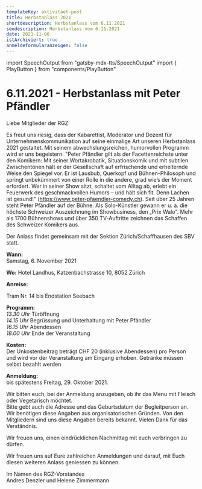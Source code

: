 ```yaml
---
templateKey: aktivitaet-post
title: Herbstanlass 2021
shortdescription: Herbstanlass vom 6.11.2021
seodescription: Herbstanlass vom 6.11.2021
date: 2021-11-06
istArchiviert: true
anmeldeformularanzeigen: false
---
```

import SpeechOutput from "gatsby-mdx-tts/SpeechOutput"
import { PlayButton } from "components/PlayButton"

<SpeechOutput id="herbstanlass-2021-11-06" customPlayButton={PlayButton}>

# 6.11.2021 - Herbstanlass mit Peter Pfändler

Liebe Mitglieder der RGZ

Es freut uns riesig, dass der Kabarettist, Moderator und Dozent für Unternehmenskommunikation auf seine einmalige Art unseren Herbstanlass 2021 gestaltet. Mit seinem abwechslungsreichen, humorvollen Programm wird er uns begeistern. "Peter Pfändler gilt als der Facettenreichste unter den Komikern: Mit seiner Wortakrobatik, Situationskomik und mit subtilen Zwischentönen hält er der Gesellschaft auf erfrischende und erheiternde Weise den Spiegel vor. Er ist Lausbub, Querkopf und Bühnen-Philosoph und springt unbekümmert von einer Rolle in die andere, grad wie’s der Moment erfordert. Wer in seiner Show sitzt, schaltet vom Alltag ab, erlebt ein Feuerwerk des geschmackvollen Humors – und hält sich fit. Denn Lachen ist gesund!" (https://www.peter-pfaendler-comedy.ch). 
Seit über 25 Jahren steht Peter Pfändler auf der Bühne. Als Solo-Künstler gewann er u. a. die höchste Schweizer Auszeichnung im Showbusiness, den „Prix Walo". Mehr als 1700 Bühnenshows und über 350 TV-Auftritte zeichnen das Schaffen des Schweizer Komikers aus. 

Der Anlass findet gemeinsam mit der Sektion Zürich/Schaffhausen des SBV statt. 


**Wann:**	
Samstag, 6. November 2021  

**Wo:**
Hotel Landhus, 
Katzenbachstrasse 10, 8052 Zürich 

**Anreise:**	


Tram Nr. 14 bis Endstation Seebach


**Programm:**  
*13.30 Uhr*	Türöffnung  
*14.15 Uhr* Begrüssung und Unterhaltung mit Peter Pfändler    
*16.15 Uhr* 	Abendessen  
*18.00 Uhr*	Ende der Veranstaltung

**Kosten:** 	  
Der Unkostenbeitrag beträgt CHF 20 (inklusive Abendessen) pro Person und wird vor der Veranstaltung am Eingang erhoben. 
Getränke müssen selbst bezahlt werden


**Anmeldung:**	
bis spätestens Freitag, 29. Oktober 2021. 

Wir bitten euch, bei der Anmeldung anzugeben, ob ihr das Menu mit Fleisch oder Vegetarisch möchtet.   
Bitte gebt auch die Adresse und das Geburtsdatum der Begleitperson an. Wir benötigen diese Angaben aus organisatorischen Gründen. Von den Mitgliedern sind uns diese Angaben bereits bekannt. Vielen Dank für das Verständnis.   

Wir freuen uns, einen eindrücklichen Nachmittag mit euch verbringen zu dürfen.


Wir freuen uns auf Eure zahlreichen Anmeldungen und darauf, mit Euch diesen weiteren Anlass geniessen zu können. 
  
Im Namen des RGZ-Vorstandes   
Andres Denzler und Helene Zimmermann


</SpeechOutput>
